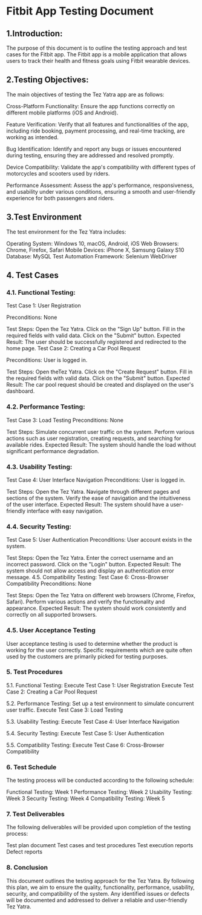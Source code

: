 # Fitbit App Testing Document

## 1.Introduction:
The purpose of this document is to outline the testing approach and test cases for the Fitbit app. The Fitbit app is a mobile application that allows users to track their health and fitness goals using Fitbit wearable devices.

## 2.Testing Objectives:
The main objectives of testing the Tez Yatra app are as follows:

Cross-Platform Functionality: Ensure the app functions correctly on different mobile platforms (iOS and Android).

Feature Verification: Verify that all features and functionalities of the app, including ride booking, payment processing, and real-time tracking, are working as intended.

Bug Identification: Identify and report any bugs or issues encountered during testing, ensuring they are addressed and resolved promptly.

Device Compatibility: Validate the app's compatibility with different types of motorcycles and scooters used by riders.

Performance Assessment: Assess the app's performance, responsiveness, and usability under various conditions, ensuring a smooth and user-friendly experience for both passengers and riders.

## 3.Test Environment
The test environment for the Tez Yatra includes:

Operating System: Windows 10, macOS, Android, iOS
Web Browsers: Chrome, Firefox, Safari
Mobile Devices: iPhone X, Samsung Galaxy S10
Database: MySQL
Test Automation Framework: Selenium WebDriver

## 4. Test Cases
### 4.1. Functional Testing:
Test Case 1: User Registration

Preconditions: None

Test Steps: Open the Tez Yatra. Click on the "Sign Up" button. Fill in the required fields with valid data. Click on the "Submit" button. Expected Result: The user should be successfully registered and redirected to the home page.
Test Case 2: Creating a Car Pool Request

Preconditions: User is logged in.

Test Steps: Open theTez Yatra. Click on the "Create Request" button. Fill in the required fields with valid data. Click on the "Submit" button. Expected Result: The car pool request should be created and displayed on the user's dashboard.
### 4.2. Performance Testing:
Test Case 3: Load Testing Preconditions: None

Test Steps: Simulate concurrent user traffic on the system. Perform various actions such as user registration, creating requests, and searching for available rides. Expected Result: The system should handle the load without significant performance degradation.
### 4.3. Usability Testing:
Test Case 4: User Interface Navigation Preconditions: User is logged in.

Test Steps: Open the Tez Yatra. Navigate through different pages and sections of the system. Verify the ease of navigation and the intuitiveness of the user interface. Expected Result: The system should have a user-friendly interface with easy navigation.
### 4.4. Security Testing:
Test Case 5: User Authentication Preconditions: User account exists in the system.

Test Steps: Open the Tez Yatra. Enter the correct username and an incorrect password. Click on the "Login" button. Expected Result: The system should not allow access and display an authentication error message.
4.5. Compatibility Testing:
Test Case 6: Cross-Browser Compatibility Preconditions: None

Test Steps: Open the Tez Yatra on different web browsers (Chrome, Firefox, Safari). Perform various actions and verify the functionality and appearance. Expected Result: The system should work consistently and correctly on all supported browsers.

### 4.5. User Acceptance Testing
User acceptance testing is used to determine whether the product is working for the user correctly. Specific requirements which are quite often used by the customers are primarily picked for testing purposes. 
### 5. Test Procedures
5.1. Functional Testing:
Execute Test Case 1: User Registration Execute Test Case 2: Creating a Car Pool Request

5.2. Performance Testing:
Set up a test environment to simulate concurrent user traffic. Execute Test Case 3: Load Testing

5.3. Usability Testing:
Execute Test Case 4: User Interface Navigation

5.4. Security Testing:
Execute Test Case 5: User Authentication

5.5. Compatibility Testing:
Execute Test Case 6: Cross-Browser Compatibility

### 6. Test Schedule
The testing process will be conducted according to the following schedule:

Functional Testing: Week 1
Performance Testing: Week 2
Usability Testing: Week 3
Security Testing: Week 4
Compatibility Testing: Week 5
### 7. Test Deliverables
The following deliverables will be provided upon completion of the testing process:

Test plan document
Test cases and test procedures
Test execution reports
Defect reports
### 8. Conclusion
This document outlines the testing approach for the Tez Yatra. By following this plan, we aim to ensure the quality, functionality, performance, usability, security, and compatibility of the system. Any identified issues or defects will be documented and addressed to deliver a reliable and user-friendly Tez Yatra.
